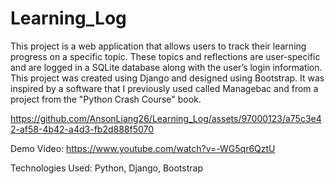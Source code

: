 # Learning_Log

This project is a web application that allows users to track their learning progress on a specific topic. These topics and reflections are user-specific and are logged in a SQLite database along with the user’s login information. This project was created using Django and designed using Bootstrap. It was inspired by a software that I previously used called Managebac and from a project from the "Python Crash Course" book.

https://github.com/AnsonLiang26/Learning_Log/assets/97000123/a75c3e42-af58-4b42-a4d3-fb2d888f5070

Demo Video: https://www.youtube.com/watch?v=-WG5qr6QztU

Technologies Used: Python, Django, Bootstrap
